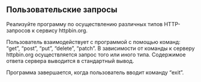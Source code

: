 <h2>Пользовательские запросы</h2>
<p>Реализуйте программу по осуществлению различных типов HTTP-запросов к сервису httpbin.org.</p>
<p>Пользователь взаимодействует с программой с помощью команд: “get”, “post”, “put”, “delete”, “patch”. В зависимости от команды к серверу httpbin.org осуществляется запрос того или иного типа. Содержимое ответа сервера выводится в стандартный вывод.</p>
<p>Программа завершается, когда пользователь вводит команду “exit”.</p>
